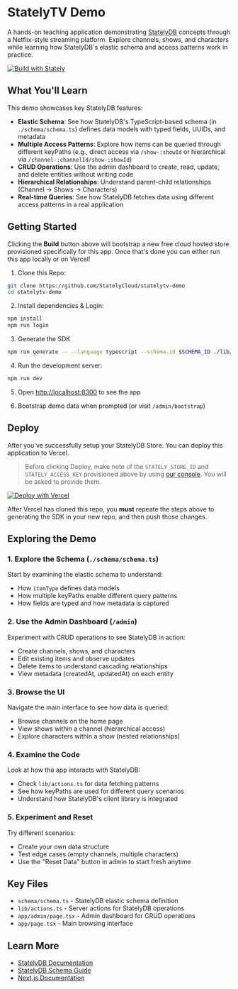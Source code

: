 # StatelyTV Demo

A hands-on teaching application demonstrating [StatelyDB](https://stately.cloud) concepts through a Netflix-style streaming platform. Explore channels, shows, and characters while learning how StatelyDB's elastic schema and access patterns work in practice.

[![Build with Stately](https://console.stately.cloud/button.svg)](https://console.stately.cloud/new?repo=https%3A%2F%2Fgithub.com%2FStatelyCloud%2Fstatelytv-demo)

## What You'll Learn

This demo showcases key StatelyDB features:

- **Elastic Schema**: See how StatelyDB's TypeScript-based schema (in `./schema/schema.ts`) defines data models with typed fields, UUIDs, and metadata
- **Multiple Access Patterns**: Explore how items can be queried through different keyPaths (e.g., direct access via `/show-:showId` or hierarchical via `/channel-:channelId/show-:showId`)
- **CRUD Operations**: Use the admin dashboard to create, read, update, and delete entities without writing code
- **Hierarchical Relationships**: Understand parent-child relationships (Channel → Shows → Characters)
- **Real-time Queries**: See how StatelyDB fetches data using different access patterns in a real application

## Getting Started

Clicking the **Build** button above will bootstrap a new free cloud hosted store provisioned specifically for this app. Once that's done you can either run this app locally or on Vercel!

1. Clone this Repo:
```bash setup Clone the Repo
git clone https://github.com/StatelyCloud/statelytv-demo
cd statelytv-demo
```

2. Install dependencies & Login:
```bash setup Install Dependencies & Login
npm install
npm run login
```

3. Generate the SDK
```bash setup Generate the SDK
npm run generate -- --language typescript --schema-id $SCHEMA_ID ./lib/schema
```

4. Run the development server:
```bash setup Run the Application
npm run dev
```

5. Open [http://localhost:8300](http://localhost:8300) to see the app

6. Bootstrap demo data when prompted (or visit `/admin/bootstrap`)

## Deploy
After you've successfully setup your StatelyDB Store. You can deploy this application to Vercel.

>Before clicking Deploy, make note of the `STATELY_STORE_ID` and `STATELY_ACCESS_KEY` provisioned above by using [our console](https://console.stately.cloud). You will be asked to provide them.

[![Deploy with Vercel](https://vercel.com/button)](https://vercel.com/new/clone?repository-url=https%3A%2F%2Fgithub.com%2FStatelyCloud%2Fstatelytv-demo&env=STATELY_STORE_ID,STATELY_ACCESS_KEY&envDescription=API%20keys%20and%20Store%20configuration.&envLink=https%3A%2F%2Fdocs.stately.cloud%2Fguides%2Fconnect%2F&skippable-integrations=1)


After Vercel has cloned this repo, you **must** repeate the steps above to generating the SDK in your new repo, and then push those changes.

## Exploring the Demo

### 1. Explore the Schema (`./schema/schema.ts`)
Start by examining the elastic schema to understand:
- How `itemType` defines data models
- How multiple keyPaths enable different query patterns
- How fields are typed and how metadata is captured

### 2. Use the Admin Dashboard (`/admin`)
Experiment with CRUD operations to see StatelyDB in action:
- Create channels, shows, and characters
- Edit existing items and observe updates
- Delete items to understand cascading relationships
- View metadata (createdAt, updatedAt) on each entity

### 3. Browse the UI
Navigate the main interface to see how data is queried:
- Browse channels on the home page
- View shows within a channel (hierarchical access)
- Explore characters within a show (nested relationships)

### 4. Examine the Code
Look at how the app interacts with StatelyDB:
- Check `lib/actions.ts` for data fetching patterns
- See how keyPaths are used for different query scenarios
- Understand how StatelyDB's client library is integrated

### 5. Experiment and Reset
Try different scenarios:
- Create your own data structure
- Test edge cases (empty channels, multiple characters)
- Use the "Reset Data" button in admin to start fresh anytime

## Key Files

- `schema/schema.ts` - StatelyDB elastic schema definition
- `lib/actions.ts` - Server actions for StatelyDB operations
- `app/admin/page.tsx` - Admin dashboard for CRUD operations
- `app/page.tsx` - Main browsing interface

## Learn More

- [StatelyDB Documentation](https://docs.stately.cloud)
- [StatelyDB Schema Guide](https://docs.stately.cloud/schema)
- [Next.js Documentation](https://nextjs.org/docs)
